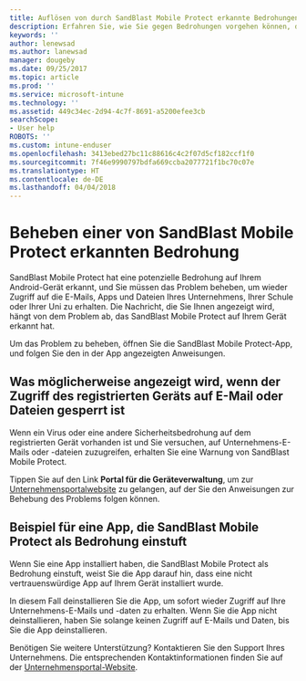 ```yaml
---
title: Auflösen von durch SandBlast Mobile Protect erkannte Bedrohungen unter Android | Microsoft-Dokumentation
description: Erfahren Sie, wie Sie gegen Bedrohungen vorgehen können, die von Mobile Protect unter Android gefunden wurden.
keywords: ''
author: lenewsad
ms.author: lanewsad
manager: dougeby
ms.date: 09/25/2017
ms.topic: article
ms.prod: ''
ms.service: microsoft-intune
ms.technology: ''
ms.assetid: 449c34ec-2d94-4c7f-8691-a5200efee3cb
searchScope:
- User help
ROBOTS: ''
ms.custom: intune-enduser
ms.openlocfilehash: 3413ebed27bc11c88616c4c2f07d5cf182ccf1f0
ms.sourcegitcommit: 7f46e9990797bdfa669ccba2077721f1bc70c07e
ms.translationtype: HT
ms.contentlocale: de-DE
ms.lasthandoff: 04/04/2018
---
```

# <a name="resolve-a-threat-found-by-sandblast-mobile-protect"></a>Beheben einer von SandBlast Mobile Protect erkannten Bedrohung

SandBlast Mobile Protect hat eine potenzielle Bedrohung auf Ihrem Android-Gerät erkannt, und Sie müssen das Problem beheben, um wieder Zugriff auf die E-Mails, Apps und Dateien Ihres Unternehmens, Ihrer Schule oder Ihrer Uni zu erhalten. Die Nachricht, die Sie Ihnen angezeigt wird, hängt von dem Problem ab, das SandBlast Mobile Protect auf Ihrem Gerät erkannt hat.

Um das Problem zu beheben, öffnen Sie die SandBlast Mobile Protect-App, und folgen Sie den in der App angezeigten Anweisungen.

## <a name="what-you-might-see-if-your-enrolled-device-is-blocked-from-accessing-email-or-files"></a>Was möglicherweise angezeigt wird, wenn der Zugriff des registrierten Geräts auf E-Mail oder Dateien gesperrt ist

Wenn ein Virus oder eine andere Sicherheitsbedrohung auf dem registrierten Gerät vorhanden ist und Sie versuchen, auf Unternehmens-E-Mails oder -dateien zuzugreifen, erhalten Sie eine Warnung von SandBlast Mobile Protect.

Tippen Sie auf den Link **Portal für die Geräteverwaltung**, um zur [Unternehmensportalwebsite](https://portal.manage.microsoft.com#HelpDeskDialog) zu gelangen, auf der Sie den Anweisungen zur Behebung des Problems folgen können.

## <a name="example-of-an-app-that-sandblast-mobile-protect-sees-as-a-threat"></a>Beispiel für eine App, die SandBlast Mobile Protect als Bedrohung einstuft

Wenn Sie eine App installiert haben, die SandBlast Mobile Protect als Bedrohung einstuft, weist Sie die App darauf hin, dass eine nicht vertrauenswürdige App auf Ihrem Gerät installiert wurde.

In diesem Fall deinstallieren Sie die App, um sofort wieder Zugriff auf Ihre Unternehmens-E-Mails und -daten zu erhalten. Wenn Sie die App nicht deinstallieren, haben Sie solange keinen Zugriff auf E-Mails und Daten, bis Sie die App deinstallieren.

Benötigen Sie weitere Unterstützung? Kontaktieren Sie den Support Ihres Unternehmens. Die entsprechenden Kontaktinformationen finden Sie auf der [Unternehmensportal-Website](https://portal.manage.microsoft.com#HelpDeskDialog).
